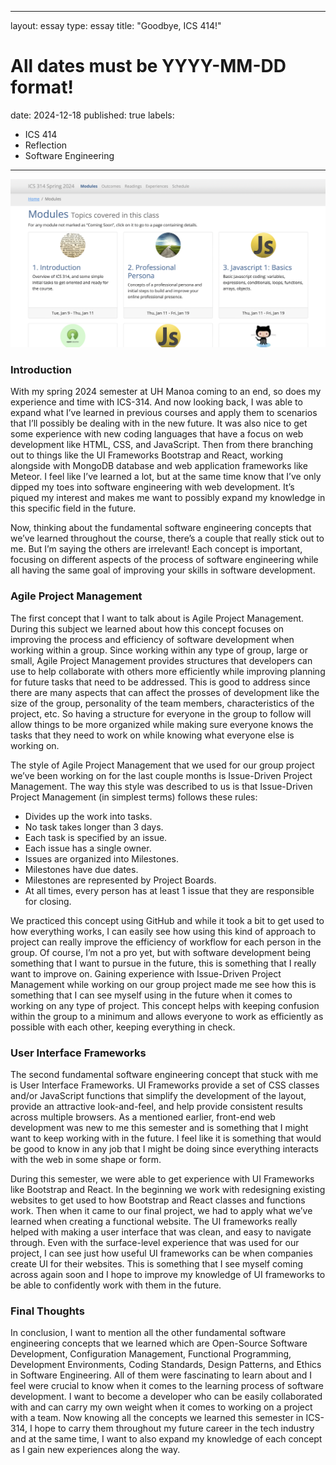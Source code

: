 
---
layout: essay
type: essay
title: "Goodbye, ICS 414!"
# All dates must be YYYY-MM-DD format!
date: 2024-12-18
published: true
labels:
  - ICS 414
  - Reflection
  - Software Engineering
---

<img style="width: 800px" class="rounded mx-auto d-block" src="../img/314-reflection.png">

### Introduction
With my spring 2024 semester at UH Manoa coming to an end, so does my experience and time with ICS-314. And now looking back, I was able to expand what I’ve learned in previous courses and apply them to scenarios that I’ll possibly be dealing with in the new future. It was also nice to get some experience with new coding languages that have a focus on web development like HTML, CSS, and JavaScript. Then from there branching out to things like the UI Frameworks Bootstrap and React, working alongside with MongoDB database and web application frameworks like Meteor. I feel like I’ve learned  a lot, but at the same time know that I’ve only dipped my toes into software engineering with web development. It’s piqued my interest and makes me want to possibly expand my knowledge in this specific field in the future. 

Now, thinking about the fundamental software engineering concepts that we’ve learned throughout the course, there’s a couple that really stick out to me. But I’m saying the others are irrelevant! Each concept is important, focusing on different aspects of the process of software engineering while all having the same goal of improving your skills in software development. 

### Agile Project Management
The first concept that I want to talk about is Agile Project Management. During this subject we learned about how this concept focuses on improving the process and efficiency of software development when working within a group. Since working within any type of group, large or small, Agile Project Management provides structures that developers can use to help collaborate with others more efficiently while improving planning for future tasks that need to be addressed. This is good to address since there are many aspects that can affect the prosses of development like the size of the group, personality of the team members, characteristics of the project, etc. So having a structure for everyone in the group to follow will allow things to be more organized while making sure everyone knows the tasks that they need to work on while knowing what everyone else is working on. 

The style of Agile Project Management that we used for our group project we’ve been working on for the last couple months is Issue-Driven Project Management.  The way this style was described to us is that Issue-Driven Project Management (in simplest terms) follows these rules:

  -	Divides up the work into tasks.
  -	No task takes longer than 3 days.
  -	Each task is specified by an issue.
  -	Each issue has a single owner.
  -	Issues are organized into Milestones.
  -	Milestones have due dates.
  -	Milestones are represented by Project Boards.
  -	At all times, every person has at least 1 issue that they are responsible for closing.

We practiced this concept using GitHub and while it took a bit to get used to how everything works, I can easily see how using this kind of approach to project can really improve the efficiency of workflow for each person in the group. Of course, I’m not a pro yet, but with software development being something that I want to pursue in the future, this is something that I really want to improve on. Gaining experience with Issue-Driven Project Management while working on our group project made me see how this is something that I can see myself using in the future when it comes to working on any type of project. This concept helps with keeping confusion within the group to a minimum and allows everyone to work as efficiently as possible with each other, keeping everything in check. 

### User Interface Frameworks
The second fundamental software engineering concept that stuck with me is User Interface Frameworks. UI Frameworks provide a set of CSS classes and/or JavaScript functions that simplify the development of the layout, provide an attractive look-and-feel, and help provide consistent results across multiple browsers. As a mentioned earlier, front-end web development was new to me this semester and is something that I might want to keep working with in the future. I feel like it is something that would be good to know in any job that I might be doing since everything interacts with the web in some shape or form.  

During this semester, we were able to get experience with UI Frameworks like Bootstrap and React. In the beginning we work with redesigning existing websites to get used to how Bootstrap and React classes and functions work. Then when it came to our final project, we had to apply what we’ve learned when creating a functional website. The UI frameworks really helped with making a user interface that was clean, and easy to navigate through. Even with the surface-level experience that was used for our project, I can see just how useful UI frameworks can be when companies create UI for their websites. This is something that I see myself coming across again soon and I hope to improve my knowledge of UI frameworks to be able to confidently work with them in the future. 

### Final Thoughts
In conclusion, I want to mention all the other fundamental software engineering concepts that we learned which are Open-Source Software Development, Configuration Management, Functional Programming, Development Environments, Coding Standards, Design Patterns, and Ethics in Software Engineering. All of them were fascinating to learn about and I feel were crucial to know when it comes to the learning process of software development. I want to become a developer who can be easily collaborated with and can carry my own weight when it comes to working on a project with a team. Now knowing all the concepts we learned this semester in ICS-314, I hope to carry them throughout my future career in the tech industry and at the same time, I want to also expand my knowledge of each concept as I gain new experiences along the way. 
